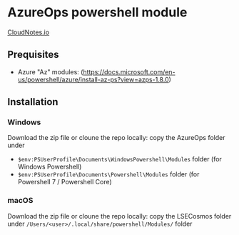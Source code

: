 # AzureOps powershell module
[CloudNotes.io](https://www.cloudnotes.io)

## Prequisites

- Azure "Az" modules: (https://docs.microsoft.com/en-us/powershell/azure/install-az-ps?view=azps-1.8.0)

## Installation

### Windows

Download the zip file or cloune the repo locally: copy the AzureOps folder under 
- `$env:PSUserProfile\Documents\WindowsPowershell\Modules` folder (for Windows Powershell)
- `$env:PSUserProfile\Documents\Powershell\Modules` folder (for Powershell 7 / Powershell Core)

### macOS

Download the zip file or cloune the repo locally: copy the LSECosmos folder under `/Users/<user>/.local/share/powershell/Modules/` folder
